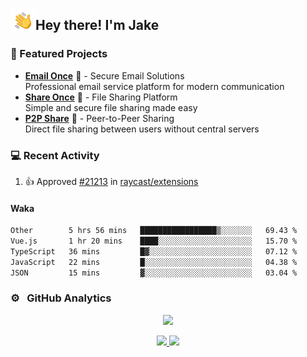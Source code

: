 <img alt="Night Coding" src="./assets/Hand%20Wave.gif" width='40' align="left"/><h2>Hey there! I'm Jake</h2>

### 🚀 Featured Projects
- **<a href="https://email-once.com/" target="_blank">Email Once</a>** 📧 - Secure Email Solutions  
 Professional email service platform for modern communication
- **<a href="http://share-once.com/" target="_blank">Share Once</a>** 📂 - File Sharing Platform  
 Simple and secure file sharing made easy
- **<a href="https://p2pshare.com/" target="_blank">P2P Share</a>** 🔗 - Peer-to-Peer Sharing  
 Direct file sharing between users without central servers

### 💻 Recent Activity

<!--RECENT_ACTIVITY:start-->
1. 👍 Approved [#21213](https://github.com/raycast/extensions/pull/21213#pullrequestreview-3165817053) in [raycast/extensions](https://github.com/raycast/extensions)<br>
<!--RECENT_ACTIVITY:end-->

#### Waka

<!--START_SECTION:waka-->

```txt
Other        5 hrs 56 mins   █████████████████▒░░░░░░░   69.43 %
Vue.js       1 hr 20 mins    ████░░░░░░░░░░░░░░░░░░░░░   15.70 %
TypeScript   36 mins         █▓░░░░░░░░░░░░░░░░░░░░░░░   07.12 %
JavaScript   22 mins         █░░░░░░░░░░░░░░░░░░░░░░░░   04.38 %
JSON         15 mins         ▓░░░░░░░░░░░░░░░░░░░░░░░░   03.04 %
```

<!--END_SECTION:waka-->

### ⚙️ &nbsp; GitHub Analytics

<p align="center">
  <img src="http://github-profile-summary-cards.vercel.app/api/cards/profile-details?username=JakeLaoyu&theme=2077" />
</p>


<p align="center">
<a href="https://github.com/JakeLaoyu">
  <img height="180em" src="https://github-readme-stats-eight-theta.vercel.app/api?username=jakelaoyu&show_icons=true&theme=algolia&include_all_commits=true&count_private=true"/>
  <img height="180em" src="https://github-readme-stats-eight-theta.vercel.app/api/top-langs/?username=jakelaoyu&layout=compact&langs_count=8&theme=algolia&hide=html&count_private=true"/>
</a>
</p>

<!-- ### 🤝🏻 &nbsp; Connect with Me

<p align="center">
<a href="https://i.jakeyu.top"><img src="https://img.shields.io/badge/-i.jakeyu.top-3423A6?style=flat&logo=Google-Chrome&logoColor=white"/></a>
<a href="mailto:jake.laoyu@gmail.com"><img src="https://img.shields.io/badge/-jake.laoyu@gmail.com-D14836?style=flat&logo=Gmail&logoColor=white"/></a>
</p> -->
